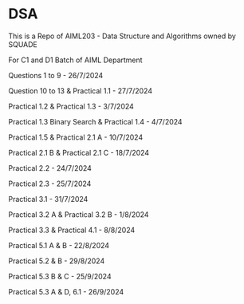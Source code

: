 # DSA

This is a Repo of AIML203 - Data Structure and Algorithms owned by SQUADE

For C1 and D1 Batch of AIML Department

Questions 1 to 9 - 26/7/2024

Question 10 to 13 & Practical 1.1 - 27/7/2024

Practical 1.2 & Practical 1.3 - 3/7/2024

Practical 1.3 Binary Search & Practical 1.4 - 4/7/2024

Practical 1.5 & Practical 2.1 A - 10/7/2024

Practical 2.1 B & Practical 2.1 C - 18/7/2024

Practical 2.2 - 24/7/2024

Practical 2.3 - 25/7/2024

Practical 3.1 - 31/7/2024

Practical 3.2 A & Practical 3.2 B - 1/8/2024

Practical 3.3 & Practical 4.1 - 8/8/2024

Practical 5.1 A & B - 22/8/2024

Practical 5.2 & B - 29/8/2024

Practical 5.3 B & C - 25/9/2024

Practical 5.3 A & D, 6.1 - 26/9/2024